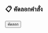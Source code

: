 <!DOCTYPE html>
<html lang="th">
<head>
    <meta charset="UTF-8">
    <meta name="viewport" content="width=device-width, initial-scale=1.0">
    <title>คัดลอกคำสั่ง Delta</title>
</head>
<body>
    <h2>📋 คัดลอกคำสั่ง</h2>
    <button onclick="copyToClipboard()">คัดลอก</button>
    <script>
        function copyToClipboard() {
            const text = 'su -c "cd /storage/emulated/0/Download && export PATH=$PATH:/data/data/com.termux/files/usr/bin && export TERM=xterm-256color && python c.py"';
            navigator.clipboard.writeText(text).then(() => {
                alert("✅ คัดลอกคำสั่งเรียบร้อย!");
            });
        }
    </script>
</body>
</html>
